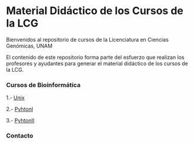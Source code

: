 # Material Didáctico de los Cursos de la LCG

Bienvenidos al repositorio de cursos de la Licenciatura en Ciencias Genómicas, UNAM

El contenido de este repositorio forma parte del esfuerzo que realizan los profesores y ayudantes para generar el material didáctico de los cursos de la LCG.



### Cursos de Bioinformática


1.- [Unix](introbioinfo/README.md)

2.- [PyhtonI](pythonI/README.md)

3.- [PyhtonII](pythonII/README.md)







### Contacto


